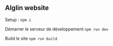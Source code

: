 ## Alglin website

Setup :
`npm i`

Démarrer le serveur de développement
`npm run dev`

Build le site
`npm run build`
